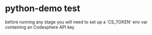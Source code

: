 # python-demo test

before running any stage you will need to set up a 'CS_TOKEN' env var containing an Codesphere API key
